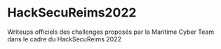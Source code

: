 # HackSecuReims2022
Writeups officiels des challenges proposés par la Maritime Cyber Team dans le cadre du HackSecuReims 2022
